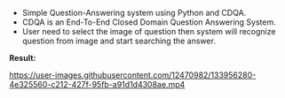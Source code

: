 - Simple Question-Answering system using Python and CDQA.
- CDQA is an End-To-End Closed Domain Question Answering System. 
- User need to select the image of question then system will recognize question from image and start searching the answer.

<b>Result:</b>


https://user-images.githubusercontent.com/12470982/133956280-4e325560-c212-427f-95fb-a91d1d4308ae.mp4


